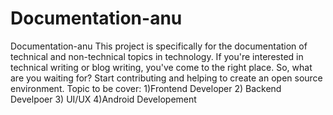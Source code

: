 # Documentation-anu
Documentation-anu This project is specifically for the documentation of technical and non-technical topics in technology. 
If you're interested in technical writing or blog writing, you've come to the right place. So, what are you waiting for? Start contributing and helping to create an open source environment.
Topic to be cover:
1)Frontend Developer
2) Backend Develpoer
3) UI/UX
4)Android Developement
